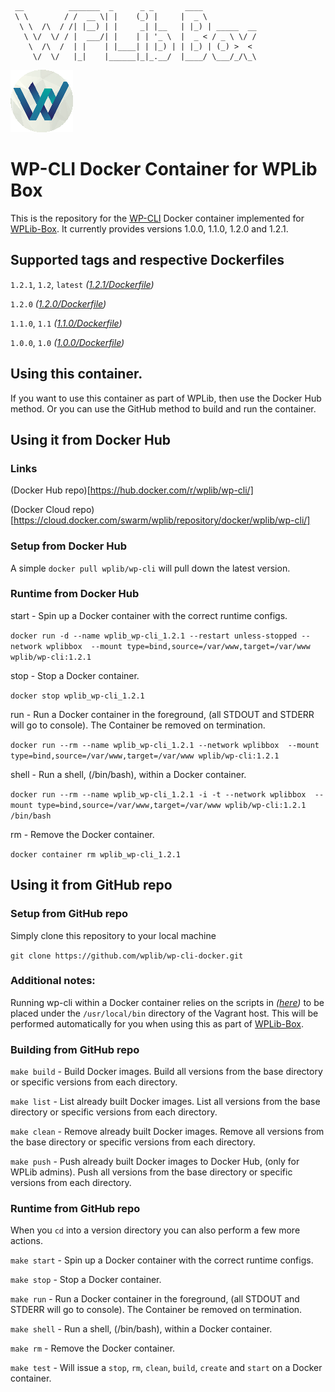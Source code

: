 ```
 __          _______  _      _ _       ____
 \ \        / /  __ \| |    (_) |     |  _ \
  \ \  /\  / /| |__) | |     _| |__   | |_) | _____  __
   \ \/  \/ / |  ___/| |    | | '_ \  |  _ < / _ \ \/ /
    \  /\  /  | |    | |____| | |_) | | |_) | (_) >  <
     \/  \/   |_|    |______|_|_.__/  |____/ \___/_/\_\
```

![WPLib-Box](https://github.com/wplib/wplib.github.io/raw/master/WPLib-Box-100x.png)


# WP-CLI Docker Container for WPLib Box
This is the repository for the [WP-CLI](https://github.com/wp-cli/wp-cli) Docker container implemented for [WPLib-Box](https://github.com/wplib/wplib-box).
It currently provides versions 1.0.0, 1.1.0, 1.2.0 and 1.2.1.


## Supported tags and respective Dockerfiles
`1.2.1`, `1.2`, `latest` _([1.2.1/Dockerfile](https://github.com/wplib/wp-cli-docker/blob/master/1.2.1/Dockerfile))_

`1.2.0` _([1.2.0/Dockerfile](https://github.com/wplib/wp-cli-docker/blob/master/1.2.0/Dockerfile))_

`1.1.0`, `1.1` _([1.1.0/Dockerfile](https://github.com/wplib/wp-cli-docker/blob/master/1.1.0/Dockerfile))_

`1.0.0`, `1.0` _([1.0.0/Dockerfile](https://github.com/wplib/wp-cli-docker/blob/master/1.0.0/Dockerfile))_


## Using this container.
If you want to use this container as part of WPLib, then use the Docker Hub method.
Or you can use the GitHub method to build and run the container.


## Using it from Docker Hub

### Links
(Docker Hub repo)[https://hub.docker.com/r/wplib/wp-cli/]

(Docker Cloud repo)[https://cloud.docker.com/swarm/wplib/repository/docker/wplib/wp-cli/]


### Setup from Docker Hub
A simple `docker pull wplib/wp-cli` will pull down the latest version.


### Runtime from Docker Hub
start - Spin up a Docker container with the correct runtime configs.

`docker run -d --name wplib_wp-cli_1.2.1 --restart unless-stopped --network wplibbox  --mount type=bind,source=/var/www,target=/var/www wplib/wp-cli:1.2.1`

stop - Stop a Docker container.

`docker stop wplib_wp-cli_1.2.1`

run - Run a Docker container in the foreground, (all STDOUT and STDERR will go to console). The Container be removed on termination.

`docker run --rm --name wplib_wp-cli_1.2.1 --network wplibbox  --mount type=bind,source=/var/www,target=/var/www wplib/wp-cli:1.2.1`

shell - Run a shell, (/bin/bash), within a Docker container.

`docker run --rm --name wplib_wp-cli_1.2.1 -i -t --network wplibbox  --mount type=bind,source=/var/www,target=/var/www wplib/wp-cli:1.2.1 /bin/bash`

rm - Remove the Docker container.

`docker container rm wplib_wp-cli_1.2.1`


## Using it from GitHub repo

### Setup from GitHub repo
Simply clone this repository to your local machine

`git clone https://github.com/wplib/wp-cli-docker.git`


### Additional notes:
Running wp-cli within a Docker container relies on the scripts in _([here](https://github.com/wplib/wp-cli-docker/blob/master/files/usr/local/bin))_ to be placed under the `/usr/local/bin` directory of the Vagrant host. This will be performed automatically for you when using this as part of [WPLib-Box](https://github.com/wplib/wplib-box).


### Building from GitHub repo
`make build` - Build Docker images. Build all versions from the base directory or specific versions from each directory.


`make list` - List already built Docker images. List all versions from the base directory or specific versions from each directory.


`make clean` - Remove already built Docker images. Remove all versions from the base directory or specific versions from each directory.


`make push` - Push already built Docker images to Docker Hub, (only for WPLib admins). Push all versions from the base directory or specific versions from each directory.


### Runtime from GitHub repo
When you `cd` into a version directory you can also perform a few more actions.

`make start` - Spin up a Docker container with the correct runtime configs.


`make stop` - Stop a Docker container.


`make run` - Run a Docker container in the foreground, (all STDOUT and STDERR will go to console). The Container be removed on termination.


`make shell` - Run a shell, (/bin/bash), within a Docker container.


`make rm` - Remove the Docker container.


`make test` - Will issue a `stop`, `rm`, `clean`, `build`, `create` and `start` on a Docker container.


